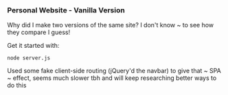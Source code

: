 ### Personal Website - Vanilla Version

Why did I make two versions of the same site? I don't know ~ to see how they compare I guess! 

Get it started with:

    node server.js

Used some fake client-side routing (jQuery'd the navbar) to give that ~ SPA ~ effect, seems much slower tbh and will keep researching better ways to do this
